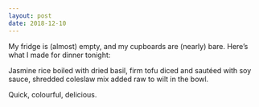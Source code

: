 ```yaml
---
layout: post
date: 2018-12-10
---
```


My fridge is (almost) empty, and my cupboards are (nearly) bare. Here’s what I made for dinner tonight:

Jasmine rice boiled with dried basil, firm tofu diced and sautéed with soy sauce, shredded coleslaw mix added raw to wilt in the bowl. 

Quick, colourful, delicious. 
